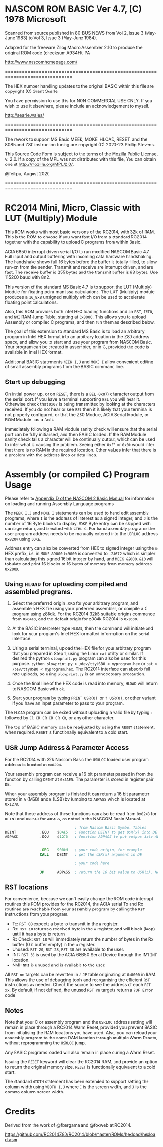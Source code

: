 
# NASCOM ROM BASIC Ver 4.7, (C) 1978 Microsoft

Scanned from source published in 80-BUS NEWS from Vol 2, Issue 3 (May-June 1983) to Vol 3, Issue 3 (May-June 1984).

Adapted for the freeware Zilog Macro Assembler 2.10 to produce the original ROM code (checksum A934H). PA

http://www.nascomhomepage.com/

==============================================================================

The HEX number handling updates to the original BASIC within this file are copyright (C) Grant Searle

You have permission to use this for NON COMMERCIAL USE ONLY.
If you wish to use it elsewhere, please include an acknowledgement to myself.

http://searle.wales/

==============================================================================

The rework to support MS Basic MEEK, MOKE, HLOAD, RESET, and the 8085 and Z80 instruction tuning are copyright (C) 2020-23 Phillip Stevens.


This Source Code Form is subject to the terms of the Mozilla Public License, v. 2.0. If a copy of the MPL was not distributed with this file, You can obtain one at http://mozilla.org/MPL/2.0/.

@feilipu, August 2020

==============================================================================

# RC2014 Mini, Micro, Classic with LUT (Multiply) Module

This ROM works with most basic versions of the RC2014, with 32k of RAM. This is the ROM to choose if you want fast I/O from a standard RC2014, together with the capability to upload C programs from within Basic.

ACIA 6850 interrupt driven serial I/O to run modified NASCOM Basic 4.7. Full input and output buffering with incoming data hardware handshaking. The handshake shows full 16 bytes before the buffer is totally filled, to allow run-on from the sender. Transmit and receive are interrupt driven, and are fast. The receive buffer is 255 bytes and the transmit buffer is 63 bytes. Use 115200 baud with 8n2.

This version of the standard MS Basic 4.7 is to support the LUT (Multiply) Module for floating point mantissa calculations. The LUT (Multiply) module produces a `16_8x8` unsigned multiply which can be used to accelerate floating point calculations.

Also, this ROM provides both Intel HEX loading functions and an `RST`, `INT0`, and `NMI` RAM Jump Table, starting at `0x8000`. This allows you to upload Assembly or compiled C programs, and then run them as described below.

The goal of this extension to standard MS Basic is to load an arbitrary program in Intel HEX format into an arbitrary location in the Z80 address space, and allow you to start and use your program from NASCOM Basic. Your program can be created in assembler, or in C, provided the code is available in Intel HEX format.

Additional BASIC statements `MEEK I,J` and `MOKE I` allow convenient editing of small assembly programs from the BASIC command line.

## Start up debugging

On initial power up, or on `RESET`, there is a `BEL` (`0x07`) character output from the serial port. If you have a terminal supporting `BEL` you will hear it. Otherwise check that `0x07` is being transmitted by looking at the characters received. If you do not hear or see `BEL` then it is likely that your terminal is not properly configured, or that the Z80 Module, ACIA Serial Module, or ROM Module has a fault.

Immediately following a RAM Module sanity check will ensure that the serial port can be fully initialised, and then BASIC loaded. If the RAM Module sanity check fails a character will be continually output, which can be used to infer what is causing the problem. Seeing either `0xFF` or `0x00` would infer that there is no RAM in the required location. Other values infer that there is a problem with the address lines or data lines.

# Assembly (or compiled C) Program Usage

Please refer to [Appendix D of the NASCOM 2 Basic Manual](https://github.com/feilipu/NASCOM_BASIC_4.7/blob/master/NASCOM_Basic_Manual.pdf) for information on loading and running Assembly Language programs.

The `MEEK I,J` and `MOKE I` statements can be used to hand edit assembly programs, where `I` is the address of interest as a signed integer, and `J` is the number of 16 Byte blocks to display. `MOKE` Byte entry can be skipped with carriage return, and is exited with `CTRL C`. For hand assembly programs the user program address needs to be manually entered into the `USRLOC` address `0x8204` using `DOKE`.

Address entry can also be converted from HEX to signed integer using the `&` HEX prefix, i.e. in `MOKE &9000` `0x9000` is converted to `−28672` which is simpler than calculating this signed 16 bit integer by hand, and `MEEK &2000,&10` will tabulate and print 16 blocks of 16 bytes of memory from memory address `0x2000`.

## Using `HLOAD` for uploading compiled and assembled programs.

1. Select the preferred origin `.ORG` for your arbitrary program, and assemble a HEX file using your preferred assembler, or compile a C program using z88dk. For the RC2014 32kB suitable origins commence from `0x8400`, and the default origin for z88dk RC2014 is `0x9000`.

2. At the BASIC interpreter type `HLOAD`, then the command will initiate and look for your program's Intel HEX formatted information on the serial interface.

3. Using a serial terminal, upload the HEX file for your arbitrary program that you prepared in Step 1, using the Linux `cat` utility or similar. If desired the python `slowprint.py` program can also be used for this purpose. `python slowprint.py > /dev/ttyUSB0 < myprogram.hex` or `cat > /dev/ttyUSB0 < myprogram.hex`. The RC2014 interface can absorb full rate uploads, so using `slowprint.py` is an unnecessary precaution.

4. Once the final line of the HEX code is read into memory, `HLOAD` will return to NASCOM Basic with `ok`.

5. Start your program by typing `PRINT USR(0)`, or `? USR(0)`, or other variant if you have an input parameter to pass to your program.

The `HLOAD` program can be exited without uploading a valid file by typing `:` followed by `CR CR CR CR CR CR`, or any other character.

The top of BASIC memory can be readjusted by using the `RESET` statement, when required. `RESET` is functionally equivalent to a cold start.

## USR Jump Address & Parameter Access

For the RC2014 with 32k Nascom Basic the `USRLOC` loaded user program address is located at `0x8204`.

Your assembly program can receive a 16 bit parameter passed in from the function by calling `DEINT` at `0x0AE5`. The parameter is stored in register pair `DE`.

When your assembly program is finished it can return a 16 bit parameter stored in `A` (MSB) and `B` (LSB) by jumping to `ABPASS` which is located at `0x1278`.

Note that these address of these functions can also be read from `0x024B` for `DEINT` and `0x024D` for `ABPASS`, as noted in the NASCOM Basic Manual.

``` asm
                                ; from Nascom Basic Symbol Tables
DEINT           .EQU    $0AE5   ; Function DEINT to get USR(x) into DE registers
ABPASS          .EQU    $1278   ; Function ABPASS to put output into AB register for return


                .ORG    9000H   ; your code origin, for example
                CALL    DEINT   ; get the USR(x) argument in DE

                                ; your code here

                JP      ABPASS  ; return the 16 bit value to USR(x). Note JP not CALL
```

## RST locations

For convenience, because we can't easily change the ROM code interrupt routines this ROM provides for the RC2014, the ACIA serial Tx and Rx routines are reachable from your assembly program by calling the `RST` instructions from your program.

* Tx: `RST 08` expects a byte to transmit in the `a` register.
* Rx: `RST 10` returns a received byte in the `a` register, and will block (loop) until it has a byte to return.
* Rx Check: `RST 18` will immediately return the number of bytes in the Rx buffer (0 if buffer empty) in the `a` register.
* Unused: `RST 20`, `RST 28`, `RST 30` are available to the user.
* INT: `RST 38` is used by the ACIA 68B50 Serial Device through the IM1 `INT` location.
* NMI: `NMI` is unused and is available to the user.

All `RST nn` targets can be rewritten in a `JP` table originating at `0x8000` in RAM. This allows the use of debugging tools and reorganising the efficient `RST` instructions as needed. Check the source to see the address of each `RST xx`. By default, if not defined, the unused `RST nn` targets return a `?UF Error` code.

## Notes

Note that your C or assembly program and the `USRLOC` address setting will remain in place through a RC2014 Warm Reset, provided you prevent BASIC from initialising the RAM locations you have used. Also, you can reload your assembly program to the same RAM location through multiple Warm Resets, without reprogramming the `USRLOC` jump.

Any BASIC programs loaded will also remain in place during a Warm Reset.

Issuing the `RESET` keyword will clear the RC2014 RAM, and provide an option to return the original memory size. `RESET` is functionally equivalent to a cold start.

The standard `WIDTH` statement has been extended to support setting the column width using `WIDTH I,J` where `I` is the screen width, and `J` is the comma column screen width.

# Credits

Derived from the work of @fbergama and @foxweb at RC2014.

https://github.com/RC2014Z80/RC2014/blob/master/ROMs/hexload/hexload.asm
